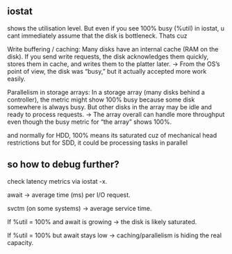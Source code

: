 ## iostat
shows the utilisation level. But even if you see 100% busy (%util) in iostat, u cant immediately assume that the disk is bottleneck.
Thats cuz 

Write buffering / caching:
Many disks have an internal cache (RAM on the disk). If you send write requests, the disk acknowledges them quickly, stores them in cache, and writes them to the platter later.
→ From the OS’s point of view, the disk was “busy,” but it actually accepted more work easily.

Parallelism in storage arrays:
In a storage array (many disks behind a controller), the metric might show 100% busy because some disk somewhere is always busy.
But other disks in the array may be idle and ready to process requests.
→ The array overall can handle more throughput even though the busy metric for “the array” shows 100%.

and normally for HDD, 100% means its saturated cuz of mechanical head restrictions but for SDD, it could be processing tasks
in parallel

## so how to debug further?
check latency metrics via iostat -x.

await → average time (ms) per I/O request.

svctm (on some systems) → average service time.

If %util = 100% and await is growing → the disk is likely saturated.

If %util = 100% but await stays low → caching/parallelism is hiding the real capacity.
